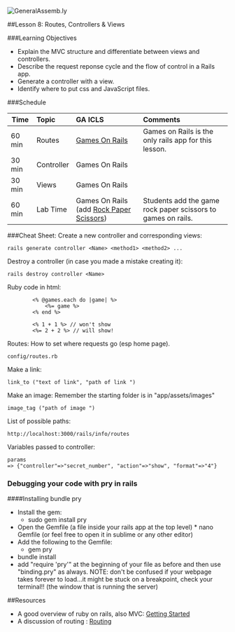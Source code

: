 
![GeneralAssemb.ly](../assets/ICL_icons/instr_agenda.png)


##Lesson 8: Routes, Controllers & Views


###Learning Objectives


*	Explain the MVC structure and differentiate between views and controllers. 
*	Describe the request reponse cycle and the flow of control in a Rails app.
*	Generate a controller with a view.
*	Identify where to put css and JavaScript files.



###Schedule


| Time        | Topic| GA ICLS| Comments |
| ------------- |:-------------|:-------------------|:-------------------|
| 60 min | Routes | [Games On Rails](instr_code_demo_notes.md)| Games on Rails is the only rails app for this lesson.| 
| 30 min | Controller | Games On Rails  | |
| 30 min | Views | Games On Rails | |
| 60 min | Lab Time | Games On Rails (add [Rock Paper Scissors](instr_exercise_notes.md)) |Students add the game rock paper scissors to games on rails. |



###Cheat Sheet:
Create a new controller and corresponding views:

```
rails generate controller <Name> <method1> <method2> ...
```

Destroy a controller (in case you made a mistake creating it):

```
rails destroy controller <Name>
```

Ruby code in html:

```
		<% @games.each do |game| %>
			<%= game %>
		<% end %>

		<% 1 + 1 %> // won't show
		<%= 2 + 2 %> // will show!
```

Routes:
How to set where requests go (esp home page).

```
config/routes.rb
```

Make a link:

```
link_to ("text of link", "path of link ")
```

Make an image:
Remember the starting folder is in "app/assets/images"

```
image_tag ("path of image ")
```


List of possible paths:

```
http://localhost:3000/rails/info/routes
``` 

Variables passed to controller:

```
params
=> {"controller"=>"secret_number", "action"=>"show", "format"=>"4"}
```


### Debugging your code with pry in rails
####Installing bundle pry
*	Install the gem:
	* sudo gem install pry
*	Open the Gemfile (a file inside your rails app at the top level)	* nano Gemfile (or feel free to open it in sublime or any other editor)
*	Add the following to the Gemfile:
	*	gem pry
*	bundle install
*	add "require 'pry'" at the beginning of your file as before and then use "binding.pry" as always. NOTE: don't be confused if your webpage takes forever to load...it might be stuck on a breakpoint, check your terminal!! (the window that is running the server)


##Resources
* A good overview of ruby on rails, also MVC: [Getting Started](http://guides.rubyonrails.org/v3.2.13/getting_started.html)
* A discussion of routing : [Routing](http://guides.rubyonrails.org/routing.html)


